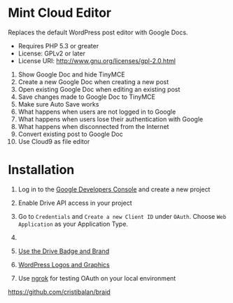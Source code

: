 Mint Cloud Editor
============================
Replaces the default WordPress post editor with Google Docs.

* Requires PHP 5.3 or greater
* License: GPLv2 or later
* License URI: http://www.gnu.org/licenses/gpl-2.0.html

1. Show Google Doc and hide TinyMCE
1. Create a new Google Doc when creating a new post
1. Open existing Google Doc when editing an existing post
1. Save changes made to Google Doc to TinyMCE
1. Make sure Auto Save works
1. What happens when users are not logged in to Google
1. What happens when users lose their authentication with Google
1. What happens when disconnected from the Internet
1. Convert existing post to Google Doc
1. Use Cloud9 as file editor

# Installation
1. Log in to the [Google Developers Console](https://console.developers.google.com/project) and create a new project
1. Enable Drive API access in your project
1. Go to `Credentials` and `Create a new Client ID` under `OAuth`. Choose `Web Application` as your Application Type.
1.




1. [Use the Drive Badge and Brand](https://developers.google.com/drive/web/branding)
1. [WordPress Logos and Graphics](https://wordpress.org/about/logos/)
1. Use [ngrok](https://ngrok.com/) for testing OAuth on your local environment

https://github.com/cristibalan/braid